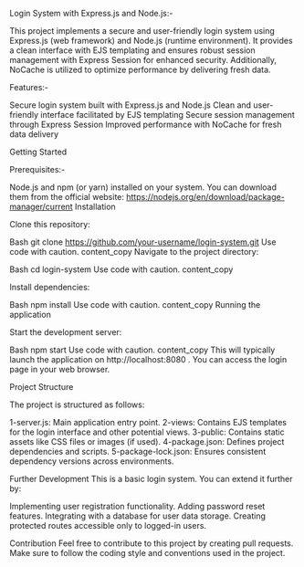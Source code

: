 Login System with Express.js and Node.js:-

This project implements a secure and user-friendly login system using Express.js (web framework) and Node.js (runtime environment). It provides a clean interface with EJS templating and ensures robust session management with Express Session for enhanced security. Additionally, NoCache is utilized to optimize performance by delivering fresh data.

Features:-

Secure login system built with Express.js and Node.js
Clean and user-friendly interface facilitated by EJS templating
Secure session management through Express Session
Improved performance with NoCache for fresh data delivery

Getting Started

Prerequisites:-

Node.js and npm (or yarn) installed on your system. You can download them from the official website: https://nodejs.org/en/download/package-manager/current
Installation

Clone this repository:

Bash
git clone https://github.com/your-username/login-system.git
Use code with caution.
content_copy
Navigate to the project directory:

Bash
cd login-system
Use code with caution.
content_copy

Install dependencies:

Bash
npm install
Use code with caution.
content_copy
Running the application

Start the development server:

Bash
npm start
Use code with caution.
content_copy
This will typically launch the application on http://localhost:8080 . You can access the login page in your web browser.

Project Structure

The project is structured as follows:

1-server.js: Main application entry point.
2-views: Contains EJS templates for the login interface and other potential views.
3-public: Contains static assets like CSS files or images (if used).
4-package.json: Defines project dependencies and scripts.
5-package-lock.json: Ensures consistent dependency versions across environments.

Further Development
This is a basic login system. You can extend it further by:

Implementing user registration functionality.
Adding password reset features.
Integrating with a database for user data storage.
Creating protected routes accessible only to logged-in users.

Contribution
Feel free to contribute to this project by creating pull requests. Make sure to follow the coding style and conventions used in the project.
